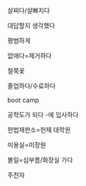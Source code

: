 

살찌다/살빠지다


대답할지 생각했다

평범하게

없애다=제거하다

철쭉꽃

졸업하다/수료하다


boot camp


공학도가 되다
-에 입사하다

헌법재판소=헌재
대학원

미용실=미장원

볼일=심부름/화장실 가다


주전자